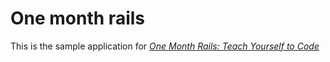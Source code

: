 # One month rails

This is the sample application for
[*One Month Rails: Teach Yourself to Code*](http://onemonthrails.com)

